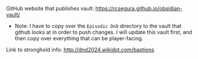 GitHub website that publishes vault: https://rcsegura.github.io/obsidian-vault/
* Note: I have to copy over the `Episodic DnD` directory to the vault that github looks at in order to push changes. I will update this vault first, and then copy over everything that can be player-facing. 

Link to stronghold info: http://dnd2024.wikidot.com/bastions
